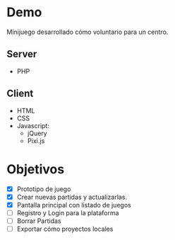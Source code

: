 # Demo
Minijuego desarrollado cómo voluntario para un centro.

## Server
- PHP

## Client
- HTML
- CSS
- Javascript:
  - jQuery
  - Pixi.js


# Objetivos
- [X] Prototipo de juego
- [X] Crear nuevas partidas y actualizarlas.
- [X] Pantalla principal con listado de juegos
- [ ] Registro y Login para la plataforma
- [ ] Borrar Partidas
- [ ] Exportar cómo proyectos locales
